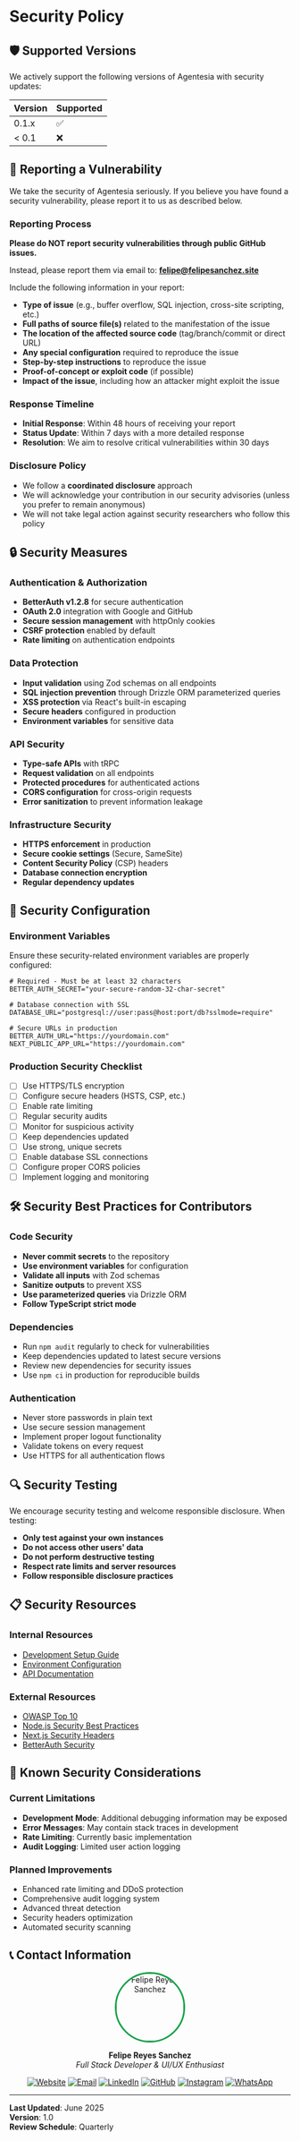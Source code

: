 # Security Policy

## 🛡️ Supported Versions

We actively support the following versions of Agentesia with security updates:

| Version | Supported          |
| ------- | ------------------ |
| 0.1.x   | :white_check_mark: |
| < 0.1   | :x:                |

## 🚨 Reporting a Vulnerability

We take the security of Agentesia seriously. If you believe you have found a security vulnerability, please report it to us as described below.

### Reporting Process

**Please do NOT report security vulnerabilities through public GitHub issues.**

Instead, please report them via email to: **felipe@felipesanchez.site**

Include the following information in your report:

- **Type of issue** (e.g., buffer overflow, SQL injection, cross-site scripting, etc.)
- **Full paths of source file(s)** related to the manifestation of the issue
- **The location of the affected source code** (tag/branch/commit or direct URL)
- **Any special configuration** required to reproduce the issue
- **Step-by-step instructions** to reproduce the issue
- **Proof-of-concept or exploit code** (if possible)
- **Impact of the issue**, including how an attacker might exploit the issue

### Response Timeline

- **Initial Response**: Within 48 hours of receiving your report
- **Status Update**: Within 7 days with a more detailed response
- **Resolution**: We aim to resolve critical vulnerabilities within 30 days

### Disclosure Policy

- We follow a **coordinated disclosure** approach
- We will acknowledge your contribution in our security advisories (unless you prefer to remain anonymous)
- We will not take legal action against security researchers who follow this policy

## 🔒 Security Measures

### Authentication & Authorization

- **BetterAuth v1.2.8** for secure authentication
- **OAuth 2.0** integration with Google and GitHub
- **Secure session management** with httpOnly cookies
- **CSRF protection** enabled by default
- **Rate limiting** on authentication endpoints

### Data Protection

- **Input validation** using Zod schemas on all endpoints
- **SQL injection prevention** through Drizzle ORM parameterized queries
- **XSS protection** via React's built-in escaping
- **Secure headers** configured in production
- **Environment variables** for sensitive data

### API Security

- **Type-safe APIs** with tRPC
- **Request validation** on all endpoints
- **Protected procedures** for authenticated actions
- **CORS configuration** for cross-origin requests
- **Error sanitization** to prevent information leakage

### Infrastructure Security

- **HTTPS enforcement** in production
- **Secure cookie settings** (Secure, SameSite)
- **Content Security Policy** (CSP) headers
- **Database connection encryption**
- **Regular dependency updates**

## 🔧 Security Configuration

### Environment Variables

Ensure these security-related environment variables are properly configured:

```env
# Required - Must be at least 32 characters
BETTER_AUTH_SECRET="your-secure-random-32-char-secret"

# Database connection with SSL
DATABASE_URL="postgresql://user:pass@host:port/db?sslmode=require"

# Secure URLs in production
BETTER_AUTH_URL="https://yourdomain.com"
NEXT_PUBLIC_APP_URL="https://yourdomain.com"
```

### Production Security Checklist

- [ ] Use HTTPS/TLS encryption
- [ ] Configure secure headers (HSTS, CSP, etc.)
- [ ] Enable rate limiting
- [ ] Regular security audits
- [ ] Monitor for suspicious activity
- [ ] Keep dependencies updated
- [ ] Use strong, unique secrets
- [ ] Enable database SSL connections
- [ ] Configure proper CORS policies
- [ ] Implement logging and monitoring

## 🛠️ Security Best Practices for Contributors

### Code Security

- **Never commit secrets** to the repository
- **Use environment variables** for configuration
- **Validate all inputs** with Zod schemas
- **Sanitize outputs** to prevent XSS
- **Use parameterized queries** via Drizzle ORM
- **Follow TypeScript strict mode**

### Dependencies

- Run `npm audit` regularly to check for vulnerabilities
- Keep dependencies updated to latest secure versions
- Review new dependencies for security issues
- Use `npm ci` in production for reproducible builds

### Authentication

- Never store passwords in plain text
- Use secure session management
- Implement proper logout functionality
- Validate tokens on every request
- Use HTTPS for all authentication flows

## 🔍 Security Testing

We encourage security testing and welcome responsible disclosure. When testing:

- **Only test against your own instances**
- **Do not access other users' data**
- **Do not perform destructive testing**
- **Respect rate limits and server resources**
- **Follow responsible disclosure practices**

## 📋 Security Resources

### Internal Resources

- [Development Setup Guide](README.md#🚀-configuración-del-proyecto)
- [Environment Configuration](README.md#2-variables-de-entorno)
- [API Documentation](README.md#🔄-sistema-trpc-y-api)

### External Resources

- [OWASP Top 10](https://owasp.org/www-project-top-ten/)
- [Node.js Security Best Practices](https://nodejs.org/en/docs/guides/security/)
- [Next.js Security Headers](https://nextjs.org/docs/advanced-features/security-headers)
- [BetterAuth Security](https://www.better-auth.com/docs/concepts/security)

## 🚨 Known Security Considerations

### Current Limitations

- **Development Mode**: Additional debugging information may be exposed
- **Error Messages**: May contain stack traces in development
- **Rate Limiting**: Currently basic implementation
- **Audit Logging**: Limited user action logging

### Planned Improvements

- Enhanced rate limiting and DDoS protection
- Comprehensive audit logging system
- Advanced threat detection
- Security headers optimization
- Automated security scanning

## 📞 Contact Information

<div align="center">
  <img src="https://github.com/felipesanchez-dev.png" width="120" height="120" style="border-radius: 50%; border: 3px solid #16a34a;" alt="Felipe Reyes Sanchez" />
  
  **Felipe Reyes Sanchez**  
  *Full Stack Developer & UI/UX Enthusiast*
</div>

<div align="center">
  
[![Website](https://img.shields.io/badge/Website-felipesanchezdev.site-green?style=for-the-badge&logo=safari)](https://felipesanchezdev.site)
[![Email](https://img.shields.io/badge/Email-felipe@felipesanchezdev.site-red?style=for-the-badge&logo=gmail)](mailto:felipe@felipesanchezdev.site)
[![LinkedIn](https://img.shields.io/badge/LinkedIn-Felipe_Reyes_Sanchez-blue?style=for-the-badge&logo=linkedin)](https://www.linkedin.com/in/felipereyessa)
[![GitHub](https://img.shields.io/badge/GitHub-@felipesanchez--dev-black?style=for-the-badge&logo=github)](https://github.com/felipesanchez-dev)
[![Instagram](https://img.shields.io/badge/Instagram-@felipesanchez__dev-purple?style=for-the-badge&logo=instagram)](https://www.instagram.com/felipesanchez_dev)
[![WhatsApp](https://img.shields.io/badge/WhatsApp-+573102_452542-green?style=for-the-badge&logo=whatsapp)](https://wa.me/573102452542)

</div>

---

**Last Updated**: June 2025  
**Version**: 1.0  
**Review Schedule**: Quarterly